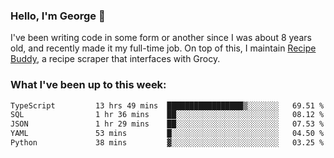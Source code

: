 ### Hello, I'm George 👋

I've been writing code in some form or another since I was about 8 years old, and recently made it my full-time job. On top of this, I maintain [Recipe Buddy](https://github.com/georgegebbett/recipe-buddy), a recipe scraper that interfaces with Grocy.  

<!--
**georgegebbett/georgegebbett** is a ✨ _special_ ✨ repository because its `README.md` (this file) appears on your GitHub profile.

Here are some ideas to get you started:

- 🔭 I’m currently working on ...
- 🌱 I’m currently learning ...
- 👯 I’m looking to collaborate on ...
- 🤔 I’m looking for help with ...
- 💬 Ask me about ...
- 📫 How to reach me: ...
- 😄 Pronouns: ...
- ⚡ Fun fact: ...
-->

### What I've been up to this week:
<!--START_SECTION:waka-->

```txt
TypeScript         13 hrs 49 mins  █████████████████▒░░░░░░░   69.51 %
SQL                1 hr 36 mins    ██░░░░░░░░░░░░░░░░░░░░░░░   08.12 %
JSON               1 hr 29 mins    ██░░░░░░░░░░░░░░░░░░░░░░░   07.53 %
YAML               53 mins         █░░░░░░░░░░░░░░░░░░░░░░░░   04.50 %
Python             38 mins         ▓░░░░░░░░░░░░░░░░░░░░░░░░   03.25 %
```

<!--END_SECTION:waka-->
